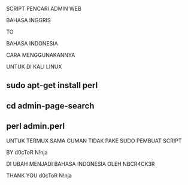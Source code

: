SCRIPT PENCARI ADMIN WEB

BAHASA INGGRIS

TO
      
BAHASA INDONESIA

CARA MENGGUNAKANNYA

UNTUK DI KALI LINUX


sudo apt-get install perl
-------------------------
cd admin-page-search
-------------------------
perl admin.perl
-------------------------

UNTUK TERMUX SAMA CUMAN TIDAK PAKE SUDO PEMBUAT SCRIPT

BY d0cToR N!nja


DI UBAH MENJADI BAHASA INDONESIA OLEH NBCR4CK3R





THANK YOU d0cToR N!nja
